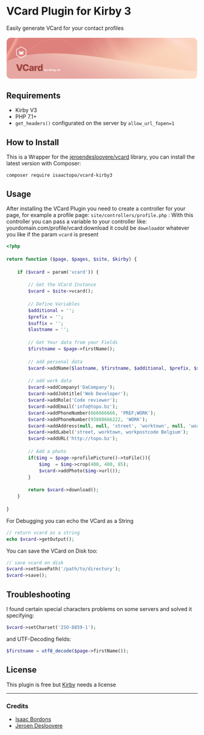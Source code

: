 # VCard Plugin for Kirby 3
Easily generate VCard for your contact profiles

![Kirby](poster.jpg?v=1)


## Requirements
- Kirby V3
- PHP 7.1+
- ```get_headers()``` configurated on the server by ```allow_url_fopen=1```

## How to Install
This is a Wrapper for the [jeroendesloovere/vcard](https://github.com/jeroendesloovere/vcard) library, you can install the latest version with Composer:
```
composer require isaactopo/vcard-kirby3
```

## Usage
After installing the VCard Plugin you need to create a controller for your page, for example a profile page: ```site/controllers/profile.php``` : With this controller you can pass a variable to your controller like: yourdomain.com/profile/vcard:download it could be ```download```or whatever you like if the param ```vcard``` is present
```php
<?php

return function ($page, $pages, $site, $kirby) {

    if ($vcard = param('vcard')) {

        // Get the VCard Instance
        $vcard = $site->vcard();

        // Define Variables
        $additional = '';
        $prefix = '';
        $suffix = '';
        $lastname = '';

        // Get Your data from your Fields
        $firstname = $page->firstName();

        // add personal data
        $vcard->addName($lastname, $firstname, $additional, $prefix, $suffix);

        // add work data
        $vcard->addCompany('DaCompany');
        $vcard->addJobtitle('Web Developer');
        $vcard->addRole('Code reviewer');
        $vcard->addEmail('info@topo.bz');
        $vcard->addPhoneNumber(666666666, 'PREF;WORK');
        $vcard->addPhoneNumber(93888666222, 'WORK');
        $vcard->addAddress(null, null, 'street', 'worktown', null, 'workpostcode', 'Belgium');
        $vcard->addLabel('street, worktown, workpostcode Belgium');
        $vcard->addURL('http://topo.bz');

        // Add a photo
        if($img = $page->profilePicture()->toFile()){
            $img  = $img->crop(400, 400, 85);
            $vcard->addPhoto($img->url());
        }

        return $vcard->download();
    }

}
```

For Debugging you can echo the VCard as a String
```php
// return vcard as a string
echo $vcard->getOutput();
```

You can save the VCard on Disk too:
```php
// save vcard on disk
$vcard->setSavePath('/path/to/directory');
$vcard->save();
```

## Troubleshooting
I found certain special characters problems on some servers and solved it specifying:
```php
$vcard->setCharset('ISO-8859-1');
```
and UTF-Decoding fields:
```php
$firstname = utf8_decode($page->firstName());
```

## License
This plugin is free but [Kirby](https://getkirby.com) needs a license

---
### Credits
- [Isaac Bordons](https://github.com/isaactopo)
- [Jeroen Desloovere](https://github.com/jeroendesloovere)